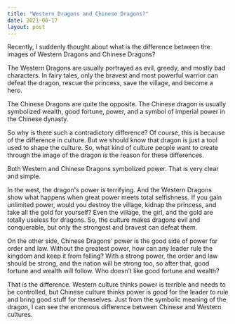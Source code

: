 ```yaml
---
title: "Western Dragons and Chinese Dragons?"
date: 2021-06-17
layout: post
---
```


Recently, I suddenly thought about what is the difference between the images of Western Dragons and Chinese Dragons?

The Western Dragons are usually portrayed as evil, greedy, and mostly bad characters. In fairy tales, only the bravest and most powerful warrior can defeat the dragon, rescue the princess, save the village, and become a hero.

The Chinese Dragons are quite the opposite. The Chinese dragon is usually symbolized wealth, good fortune, power, and a symbol of imperial power in the Chinese dynasty.

So why is there such a contradictory difference? Of course, this is because of the difference in culture. But we should know that dragon is just a tool used to shape the culture. So, what kind of culture people want to create through the image of the dragon is the reason for these differences.

Both Western and Chinese Dragons symbolized power. That is very clear and simple.

In the west, the dragon's power is terrifying. And the Western Dragons show what happens when great power meets total selfishness. If you gain unlimited power, would you destroy the village, kidnap the princess, and take all the gold for yourself? Even the village, the girl, and the gold are totally useless for dragons. So, the culture makes dragons evil and conquerable, but only the strongest and bravest can defeat them.

On the other side, Chinese Dragons' power is the good side of power for order and law. Without the greatest power, how can any leader rule the kingdom and keep it from falling? With a strong power, the order and law should be strong, and the nation will be strong too, so after that, good fortune and wealth will follow. Who doesn’t like good fortune and wealth?

That is the difference. Western culture thinks power is terrible and needs to be controlled, but Chinese culture thinks power is good for the leader to rule and bring good stuff for themselves. Just from the symbolic meaning of the dragon, I can see the enormous difference between Chinese and Western cultures.
